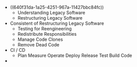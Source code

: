 - ((640f31da-1a25-4251-967a-11427bbc84fc))
	- Understanding Legacy Software
	- Restructuring Legacy Software
- Consistent of Restructuring Legacy Software
	- Testing for Reengineering
	- Redistribute Responsibilities
	- Manage Code Clones
	- Remove Dead Code
- CI / CD
	- Plan Measure Operate Deploy Release Test Build Code
-